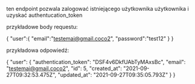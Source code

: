 ten endpoint pozwala zalogować istniejącego użytkownika użytkownika i uzyskać authentucation_token

przykładowe body requestu:

{
   "user":{
      "email":"testemai@gmail.coco2",
      "password":"test12"
   }
}

przykładowa odpowiedź: 

{
    "user": {
        "authentication_token": "DSF4v6DkfUAbTyMAxsBc",
        "email": "testemai@gmail.coco2",
        "id": 5,
        "created_at": "2021-09-27T09:32:53.475Z",
        "updated_at": "2021-09-27T09:35:05.793Z"
    }
}